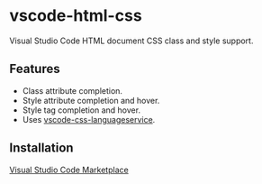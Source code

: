 # vscode-html-css

Visual Studio Code HTML document CSS class and style support.

## Features

- Class attribute completion.
- Style attribute completion and hover.
- Style tag completion and hover.
- Uses [vscode-css-languageservice](https://github.com/Microsoft/vscode-css-languageservice).

## Installation

[Visual Studio Code Marketplace](https://marketplace.visualstudio.com/items?itemName=ecmel.vscode-html-css)
